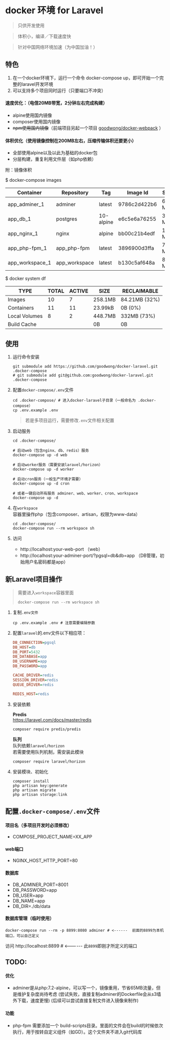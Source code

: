 
# docker 环境 for Laravel

> 只供开发使用

> 体积小，编译／下载速度快

> 针对中国网络环境加速（为中国加油！）


## 特色
1. 在一个docker环境下，运行一个命令 docker-compose up，即可开始一个完整的laravel开发环境
2. 可以支持多个项目同时运行（只要端口不冲突）


#### 速度优化：（电信20MB带宽，2分钟左右完成构建）
- alpine使用国内镜像
- composer使用国内镜像
- ~~npm使用国内镜像~~（前端项目另起一个项目 [goodwong/docker-webpack](https://github.com/goodwong/docker-webpack) ）


#### 体积优化（使用镜像控制在200MB左右，压缩传输体积还要更小）
- 全部使用alpine以及以此为基础的docker包
- 分层构建，重复利用文件层（如php依赖）

附：镜像体积

$ docker-compose images

Container       |  Repository    |     Tag    |    Image Id   |   Size  
----------------|----------------|------------|---------------|---------
app_adminer_1   |  adminer       |  latest    |  9786c2d422b6 |  62.6 MB
app_db_1        |  postgres      |  10-alpine |  e6c5e6a76255 |  36.4 MB
app_nginx_1     |  nginx         |  alpine    |  bb00c21b4edf |  16 MB  
app_php-fpm_1   |  app_php-fpm   |  latest    |  3896900d3ffa |  77.9 MB
app_workspace_1 |  app_workspace |  latest    |  b130c5af648a |  80.3 MB

$ docker system df

TYPE          | TOTAL | ACTIVE | SIZE    | RECLAIMABLE
--------------|-------|--------|---------|---------------
Images        | 10    | 7      | 258.1MB | 84.21MB (32%)
Containers    | 11    | 11     | 23.99kB | 0B (0%)
Local Volumes | 8     | 2      | 448.7MB | 332MB (73%)
Build Cache   |       |        | 0B      | 0B



## 使用

1. 运行命令安装
    ```shell
    git submodule add https://github.com/goodwong/docker-laravel.git .docker-compose
    # git submodule add git@github.com:goodwong/docker-laravel.git .docker-compose
    ```

2. 配置`docker-compose/.env`文件
    ```shell
    cd .docker-compose/ # 进入docker-laravel子目录（一般命名为 .docker-compose）
    cp .env.example .env
    ```
    > 若是多项目运行，需要修改`.env`文件相关配置


3. 启动服务
    ```shell
    cd .docker-compose/

    # 启动web（包含nginx、db、redis）服务
    docker-compose up -d web

    # 启动worker服务（需要安装laravel/horizon）
    docker-compose up -d worker

    # 启动cron服务（一般生产环境才需要）
    docker-compose up -d cron

    # 或者一键启动所有服务 adminer、web、worker、cron、workspace
    docker-compose up -d
    ```


4. 在`workspace`容器里操作php（包含composer、artisan，权限为www-data）
    ```shell
    cd .docker-compose/
    docker-compose run --rm workspace sh
    ```


5. 访问
    - http://localhost:your-web-port （web）
    - http://localhost:your-adminer-port/?pgsql=db&db=app （DB管理，初始用户名密码都是app）



## 新Laravel项目操作
> 需要进入`workspace`容器里面
> ```shell
> docker-compose run --rm workspace sh
> ```

1. 复制`.env文件`
    ```shell
    cp .env.example .env # 注意需要编辑参数
    ```

2. 配置`laravel`的.env文件以下相应项：
    ```ini
    DB_CONNECTION=pgsql
    DB_HOST=db
    DB_PORT=5432
    DB_DATABASE=app
    DB_USERNAME=app
    DB_PASSWORD=app

    CACHE_DRIVER=redis
    SESSION_DRIVER=redis
    QUEUE_DRIVER=redis

    REDIS_HOST=redis
    ```

3. 安装依赖  

    **Predis**  
    https://laravel.com/docs/master/redis  

    ```shell
    composer require predis/predis
    ```

    **队列**  
    队列依赖`laravel/horizon`  
    若需要使用队列机制，需安装此模块
    ```shell
    composer require laravel/horizon
    ```

4. 安装模块、初始化
    ```shell
    composer install
    php artisan key:generate
    php artisan migrate
    php artisan storage:link
    ```


## 配置`.docker-compose/.env`文件

#### 项目名（多项目开发时必须修改）
- COMPOSE_PROJECT_NAME=XX_APP

#### web端口
- NGINX_HOST_HTTP_PORT=80


#### 数据库
- DB_ADMINER_PORT=8001
- DB_PASSWORD=app
- DB_USER=app
- DB_NAME=app
- DB_DIR=./db/data


#### 数据库管理（临时使用）
```shell
docker-compose run --rm -p 8899:8080 adminer # <------  前面的8899为本机端口，可以自己定义
```
访问 http://localhost:8899 # <------  此`8899`即刚才所定义的端口


## TODO:

#### 优化
- adminer是从php:7.2-alpine，可以写一个，镜像重用，节省65MB流量，但是维护复杂度尚待考虑
  (尝试失败，直接复制adminer的Dockerfile会从s3墙外下载，速度更慢)
  (后续可以尝试直接复制文件进入镜像来制作)

#### 功能
- php-fpm 需要添加一个 build-scripts目录。里面的文件会在build的时候依次执行，用于按转自定义组件（如GD）。这个文件夹不进入git代码库
